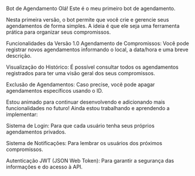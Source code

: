 Bot de Agendamento
Olá! Este é o meu primeiro bot de agendamento.

Nesta primeira versão, o bot permite que você crie e gerencie seus agendamentos de forma simples. A ideia é que ele seja uma ferramenta prática para organizar seus compromissos.

Funcionalidades da Versão 1.0
Agendamento de Compromissos: Você pode registrar novos agendamentos informando o local, a data/hora e uma breve descrição.

Visualização do Histórico: É possível consultar todos os agendamentos registrados para ter uma visão geral dos seus compromissos.

Exclusão de Agendamentos: Caso precise, você pode apagar agendamentos específicos usando o ID.

Estou animado para continuar desenvolvendo e adicionando mais funcionalidades no futuro! Ainda estou trabalhando e aprendendo a implementar:

Sistema de Login: Para que cada usuário tenha seus próprios agendamentos privados.

Sistema de Notificações: Para lembrar os usuários dos próximos compromissos.

Autenticação JWT (JSON Web Token): Para garantir a segurança das informações e do acesso à API.

